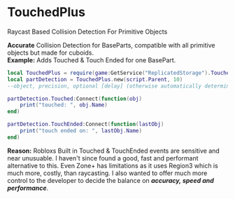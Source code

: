 # TouchedPlus
Raycast Based Collision Detection For Primitive Objects

**Accurate** Collision Detection for BaseParts, compatible with all primitive objects but made for cuboids. <br>
**Example:** Adds Touched & Touch Ended for one BasePart.

```lua
local TouchedPlus = require(game:GetService("ReplicatedStorage").TouchedPlus)
local partDetection = TouchedPlus.new(script.Parent, 10) 
--object, precision, optional [delay] (otherwise automatically determined based on precision to balance performance)

partDetection.Touched:Connect(function(obj)
	print("touched: ", obj.Name)
end)

partDetection.TouchEnded:Connect(function(lastObj)
	print("touch ended on: ", lastObj.Name)
end)
```

**Reason:** Robloxs Built in Touched & TouchEnded events are sensitive and near unusuable. I haven't since found a good, fast and performant alternative to this. Even Zone+ has limitations as it uses Region3 which is much more, costly, than raycasting. I also wanted to offer much more control to the developer to decide the balance on ***accuracy, speed and performance***.
